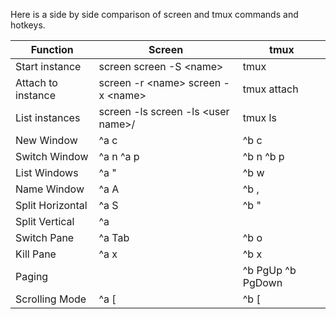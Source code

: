 Here is a side by side comparison of screen and tmux commands and
hotkeys.

 | Function            |Screen                                 |tmux
 | --------------------|---------------------------------------|---------------------
 | Start instance      |screen screen -S \<name\>              |tmux
 | Attach to instance  |screen -r \<name\> screen -x \<name\>  |tmux attach
 | List instances      |screen -ls screen -ls \<user name\>/   |tmux ls
 | New Window          |\^a c                                  |\^b c
 | Switch Window       |\^a n \^a p                            |\^b n \^b p
 | List Windows        |\^a "                                  |\^b w
 | Name Window         |\^a A                                  |\^b ,
 | Split Horizontal    |\^a S                                  |\^b "
 | Split Vertical      |\^a |                                  |\^b %
 | Switch Pane         |\^a Tab                                |\^b o
 | Kill Pane           |\^a x                                  |\^b x
 | Paging              |                                       |\^b PgUp \^b PgDown
 | Scrolling Mode      |\^a [                                  |\^b [

